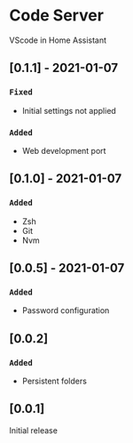 # Code Server

VScode in Home Assistant

## [0.1.1] - 2021-01-07

### `Fixed`

- Initial settings not applied

### `Added`

- Web development port

## [0.1.0] - 2021-01-07

### `Added`

- Zsh
- Git
- Nvm

## [0.0.5] - 2021-01-07

### `Added`

- Password configuration

## [0.0.2]

### `Added`

- Persistent folders

## [0.0.1]

Initial release
